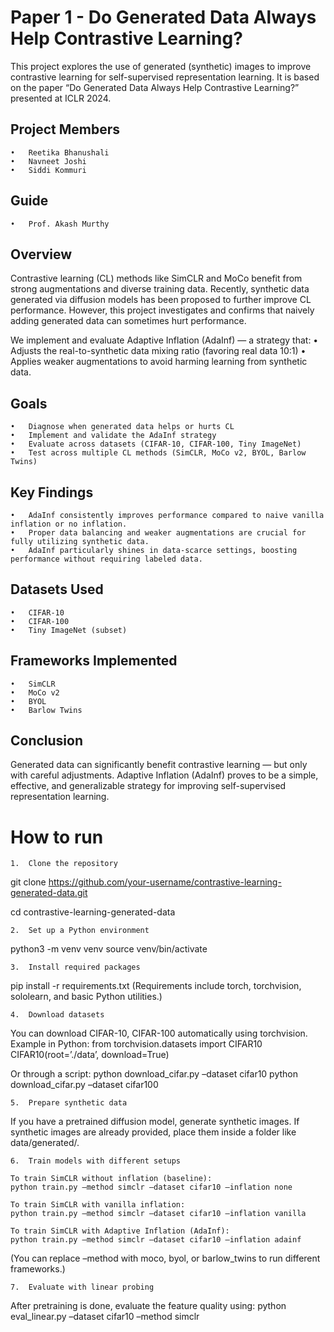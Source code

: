# Paper 1 - Do Generated Data Always Help Contrastive Learning?

This project explores the use of generated (synthetic) images to improve contrastive learning for self-supervised representation learning. It is based on the paper “Do Generated Data Always Help Contrastive Learning?” presented at ICLR 2024.

## Project Members
	•	Reetika Bhanushali
	•	Navneet Joshi
	•	Siddi Kommuri

## Guide
	•	Prof. Akash Murthy

## Overview

Contrastive learning (CL) methods like SimCLR and MoCo benefit from strong augmentations and diverse training data. Recently, synthetic data generated via diffusion models has been proposed to further improve CL performance. However, this project investigates and confirms that naively adding generated data can sometimes hurt performance.

We implement and evaluate Adaptive Inflation (AdaInf) — a strategy that:
	•	Adjusts the real-to-synthetic data mixing ratio (favoring real data 10:1)
	•	Applies weaker augmentations to avoid harming learning from synthetic data.

## Goals
	•	Diagnose when generated data helps or hurts CL
	•	Implement and validate the AdaInf strategy
	•	Evaluate across datasets (CIFAR-10, CIFAR-100, Tiny ImageNet)
	•	Test across multiple CL methods (SimCLR, MoCo v2, BYOL, Barlow Twins)

## Key Findings
	•	AdaInf consistently improves performance compared to naive vanilla inflation or no inflation.
	•	Proper data balancing and weaker augmentations are crucial for fully utilizing synthetic data.
	•	AdaInf particularly shines in data-scarce settings, boosting performance without requiring labeled data.

## Datasets Used
	•	CIFAR-10
	•	CIFAR-100
	•	Tiny ImageNet (subset)

## Frameworks Implemented
	•	SimCLR
	•	MoCo v2
	•	BYOL
	•	Barlow Twins

## Conclusion

Generated data can significantly benefit contrastive learning — but only with careful adjustments. Adaptive Inflation (AdaInf) proves to be a simple, effective, and generalizable strategy for improving self-supervised representation learning.

# How to run

	1.	Clone the repository
git clone https://github.com/your-username/contrastive-learning-generated-data.git

cd contrastive-learning-generated-data

	2.	Set up a Python environment
python3 -m venv venv
source venv/bin/activate

	3.	Install required packages
pip install -r requirements.txt
(Requirements include torch, torchvision, sololearn, and basic Python utilities.)

	4.	Download datasets
You can download CIFAR-10, CIFAR-100 automatically using torchvision. Example in Python:
from torchvision.datasets import CIFAR10
CIFAR10(root=’./data’, download=True)

Or through a script:
python download_cifar.py –dataset cifar10
python download_cifar.py –dataset cifar100

	5.	Prepare synthetic data
If you have a pretrained diffusion model, generate synthetic images.
If synthetic images are already provided, place them inside a folder like data/generated/.

	6.	Train models with different setups

	To train SimCLR without inflation (baseline):
	python train.py –method simclr –dataset cifar10 –inflation none
	
	To train SimCLR with vanilla inflation:
	python train.py –method simclr –dataset cifar10 –inflation vanilla
	
	To train SimCLR with Adaptive Inflation (AdaInf):
	python train.py –method simclr –dataset cifar10 –inflation adainf

(You can replace –method with moco, byol, or barlow_twins to run different frameworks.)

	7.	Evaluate with linear probing
After pretraining is done, evaluate the feature quality using:
python eval_linear.py –dataset cifar10 –method simclr
